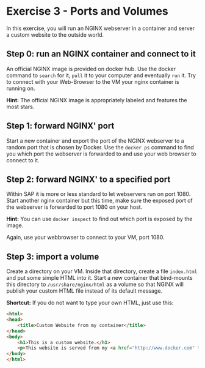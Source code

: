 # Exercise 3 - Ports and Volumes

In this exercise, you will run an NGINX webserver in a container and server a custom website to the outside world.

## Step 0: run an NGINX container and connect to it

An official NGINX image is provided on docker hub. Use the docker command to `search` for it, `pull` it to your computer and eventually `run` it. Try to connect with your Web-Browser to the VM your nginx container is running on.

**Hint:** The official NGINX image is appropriately labeled and features the most stars.

## Step 1: forward NGINX' port

Start a new container and export the port of the NGINX webserver to a random port that is chosen by Docker. Use the `docker ps` command to find you which port the webserver is forwarded to and use your web browser to connect to it.

## Step 2: forward NGINX' to a specified port

Within SAP it is more or less standard to let webservers run on port 1080. Start another nginx container but this time, make sure the exposed port of the webserver is forwarded to port 1080 on your host.

**Hint:** You can use `docker inspect` to find out which port is exposed by the image.

Again, use your webbrowser to connect to your VM, port 1080.

## Step 3: import a volume

Create a directory on your VM. Inside that directory, create a file `index.html` and put some simple HTML into it. Start a new container that bind-mounts this directory to `/usr/share/nginx/html` as a volume so that NGINX will publish your custom HTML file instead of its default message.

**Shortcut:** If you do not want to type your own HTML, just use this:

```html
<html>
<head>
    <title>Custom Website from my container</title>
</head>
<body>
    <h1>This is a custom website.</h1>
    <p>This website is served from my <a href="http://www.docker.com" target="_blank">Docker</a> container.</p>
</body>
</html>
```
